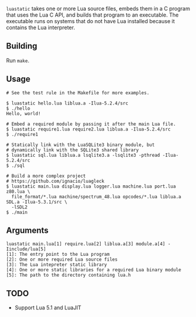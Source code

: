 `luastatic` takes one or more Lua source files, embeds them in a C program that uses the 
Lua C API, and builds that program to an executable. The executable runs on systems that 
do not have Lua installed because it contains the Lua interpreter.

## Building
Run `make`.

## Usage
```
# See the test rule in the Makefile for more examples.

$ luastatic hello.lua liblua.a -Ilua-5.2.4/src
$ ./hello
Hello, world!

# Embed a required module by passing it after the main Lua file.
$ luastatic require1.lua require2.lua liblua.a -Ilua-5.2.4/src
$ ./require1

# Statically link with the LuaSQLite3 binary module, but 
# dynamically link with the SQLite3 shared library
$ luastatic sql.lua liblua.a lsqlite3.a -lsqlite3 -pthread -Ilua-5.2.4/src
$ ./sql

# Build a more complex project
# https://github.com/ignacio/luagleck
$ luastatic main.lua display.lua logger.lua machine.lua port.lua z80.lua \
  file_format/*.lua machine/spectrum_48.lua opcodes/*.lua liblua.a SDL.a -Ilua-5.3.1/src \
  -lSDL2
$ ./main

```

## Arguments
```
luastatic main.lua[1] require.lua[2] liblua.a[3] module.a[4] -Iinclude/lua[5]
[1]: The entry point to the Lua program
[2]: One or more required Lua source files
[3]: The Lua intepreter static library
[4]: One or more static libraries for a required Lua binary module
[5]: The path to the directory containing lua.h
```

## TODO
- Support Lua 5.1 and LuaJIT
